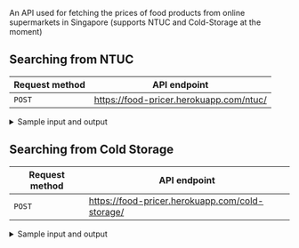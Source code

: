 An API used for fetching the prices of food products from online supermarkets in Singapore (supports NTUC and Cold-Storage at the moment)

## Searching from NTUC

Request method | API endpoint
--- | ---                                                 
`POST`| https://food-pricer.herokuapp.com/ntuc/

<details><summary>Sample input and output</summary>
  
#### Input 
```JSON
{
  "query" : "chicken breast"
}
  ```
#### Output (abbreviated for brevity)
```JSON
{
    "results": [
        {
            "link": "https://www.fairprice.com.sg/product/kee-song-boneless-breast-300g-13097675",
            "measurement": "300g",
            "price": 2.85,
            "supermarket": "ntuc",
            "title": "Kee Song Fresh Chicken - Boneless Breast"
        },      
        {
            "link": "https://www.fairprice.com.sg/product/aw-s-market-fresh-anxin-kampong-chicken-breast-450-g-90018526",
            "measurement": "450 G",
            "price": 4.56,
            "supermarket": "ntuc",
            "title": "Aw's Market Fresh Anxin Kampong Chicken Breast"
        },
        {
            "link": "https://www.fairprice.com.sg/product/13145817",
            "measurement": "300g",
            "price": 7.6,
            "supermarket": "ntuc",
            "title": "Kee Song Fresh Lacto Chicken - Boneless Breast"
        },
        {
            "link": "https://www.fairprice.com.sg/product/aw-s-market-duck-breast-fillet-400-g-90018553",
            "measurement": "400 G",
            "price": 9.31,
            "supermarket": "ntuc",
            "title": "Aw's Market Duck Breast Fillet"
        }
  ]
}
```
</details>

## Searching from Cold Storage

Request method | API endpoint
--- | ---                                                 
`POST`| https://food-pricer.herokuapp.com/cold-storage/

<details><summary>Sample input and output</summary>
  
#### Input 
```JSON
{
  "query" : "chicken breast"
}
  ```
#### Output (abbreviated for brevity)
```JSON
{
    "results": [
        {
            "link": "/fresh-s-l-chkn-breast-4-5034255",
            "measurement": "1PAK",
            "price": "7.35",
            "supermarket": "cold-storage",
            "title": "Skinless Chicken Breast 4 Pieces"
        },
        {
            "link": "/h-fresh-chicken-breast-2-5034252",
            "measurement": "1PAK",
            "price": "3.9",
            "supermarket": "cold-storage",
            "title": "Fresh Chicken Breast 2 Pieces"
        },
        {
            "link": "/fresh-chicken-breast-4-5034253",
            "measurement": "1PAK",
            "price": "7.35",
            "supermarket": "cold-storage",
            "title": "Fresh Chicken Breast 4 Pieces (With Skin)"
        }
  ]
}
```
</details>
